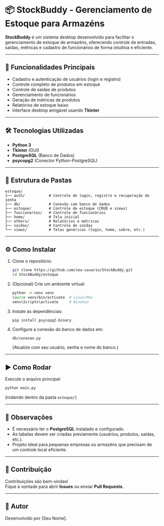 
# 📦 StockBuddy - Gerenciamento de Estoque para Armazéns

**StockBuddy** é um sistema desktop desenvolvido para facilitar o gerenciamento de estoque de armazéns, oferecendo controle de entradas, saídas, métricas e cadastro de funcionários de forma intuitiva e eficiente.

---

## 🚀 Funcionalidades Principais

- Cadastro e autenticação de usuários (login e registro)
- Controle completo de produtos em estoque
- Controle de saídas de produtos
- Gerenciamento de funcionários
- Geração de métricas de produtos
- Relatórios de estoque baixo
- Interface desktop amigável usando **Tkinter**

---

## 🛠 Tecnologias Utilizadas

- **Python 3**
- **Tkinter** (GUI)
- **PostgreSQL** (Banco de Dados)
- **psycopg2** (Conector Python-PostgreSQL)

---

## 📂 Estrutura de Pastas

```
estoque/
├── auth/           # Controle de login, registro e recuperação de senha
├── db/             # Conexão com banco de dados
├── estoque/        # Controle de estoque (CRUD e views)
├── funcionarios/   # Controle de funcionários
├── home/           # Tela inicial
├── others/         # Relatórios e métricas
├── saidas/         # Controle de saídas
└── views/          # Telas genéricas (login, home, sobre, etc.)
```

---

## ⚙️ Como Instalar

1. Clone o repositório:
   ```bash
   git clone https://github.com/seu-usuario/StockBuddy.git
   cd StockBuddy/estoque
   ```

2. (Opcional) Crie um ambiente virtual:
   ```bash
   python -m venv venv
   source venv/bin/activate  # Linux/Mac
   venv\Scripts\activate     # Windows
   ```

3. Instale as dependências:
   ```bash
   pip install psycopg2-binary
   ```

4. Configure a conexão do banco de dados em:
   ```
   db/conexao.py
   ```
   (Atualize com seu usuário, senha e nome do banco.)

---

## ▶️ Como Rodar

Execute o arquivo principal:
```bash
python main.py
```
(rodando dentro da pasta `estoque/`)

---

## 📝 Observações

- É necessário ter o **PostgreSQL** instalado e configurado.
- As tabelas devem ser criadas previamente (usuários, produtos, saídas, etc.).
- Projeto ideal para pequenas empresas ou armazéns que precisam de um controle local eficiente.

---

## 🤝 Contribuição

Contribuições são bem-vindas!  
Fique à vontade para abrir **Issues** ou enviar **Pull Requests**.

---

## 📢 Autor

Desenvolvido por [Seu Nome].
